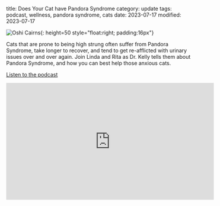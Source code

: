 title: Does Your Cat have Pandora Syndrome
category: update
tags: podcast, wellness, pandora syndrome, cats
date: 2023-07-17
modified: 2023-07-17

![Oshi Cairns]({static}/images/oshi.jpg){: height=50 style="float:right; padding:16px"}

Cats that are prone to being high strung often suffer from Pandora Syndrome, take longer to recover, and tend to get re-afflicted with urinary issues over and over again. Join Linda and Rita as Dr. Kelly tells them about Pandora Syndrome, and how you can best help those anxious cats.

[Listen to the podcast](https://www.petliferadio.com/19catsandcountingep95.html)

<iframe width="560" height="315" src="https://www.youtube.com/embed/oktxHdCDaPo" title="YouTube video player" frameborder="0" allow="accelerometer; autoplay; clipboard-write; encrypted-media; gyroscope; picture-in-picture; web-share" allowfullscreen></iframe>
